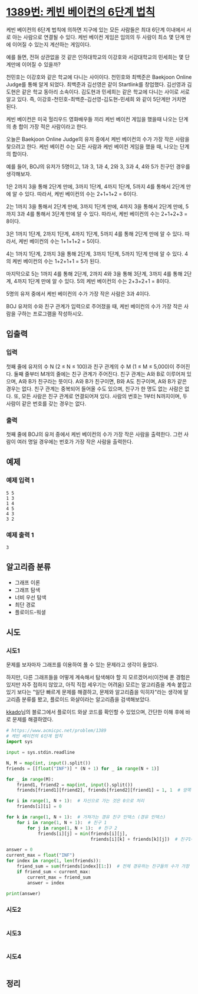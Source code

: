 # [1389번: 케빈 베이컨의 6단계 법칙](https://www.acmicpc.net/problem/1389)

케빈 베이컨의 6단계 법칙에 의하면 지구에 있는 모든 사람들은 최대 6단계 이내에서 서로 아는 사람으로 연결될 수 있다. 케빈 베이컨 게임은 임의의 두 사람이 최소 몇 단계 만에 이어질 수 있는지 계산하는 게임이다.

예를 들면, 전혀 상관없을 것 같은 인하대학교의 이강호와 서강대학교의 민세희는 몇 단계만에 이어질 수 있을까?

천민호는 이강호와 같은 학교에 다니는 사이이다. 천민호와 최백준은 Baekjoon Online Judge를 통해 알게 되었다. 최백준과 김선영은 같이 Startlink를 창업했다. 김선영과 김도현은 같은 학교 동아리
소속이다. 김도현과 민세희는 같은 학교에 다니는 사이로 서로 알고 있다. 즉, 이강호-천민호-최백준-김선영-김도현-민세희 와 같이 5단계만 거치면 된다.

케빈 베이컨은 미국 헐리우드 영화배우들 끼리 케빈 베이컨 게임을 했을때 나오는 단계의 총 합이 가장 적은 사람이라고 한다.

오늘은 Baekjoon Online Judge의 유저 중에서 케빈 베이컨의 수가 가장 작은 사람을 찾으려고 한다. 케빈 베이컨 수는 모든 사람과 케빈 베이컨 게임을 했을 때, 나오는 단계의 합이다.

예를 들어, BOJ의 유저가 5명이고, 1과 3, 1과 4, 2와 3, 3과 4, 4와 5가 친구인 경우를 생각해보자.

1은 2까지 3을 통해 2단계 만에, 3까지 1단계, 4까지 1단계, 5까지 4를 통해서 2단계 만에 알 수 있다. 따라서, 케빈 베이컨의 수는 2+1+1+2 = 6이다.

2는 1까지 3을 통해서 2단계 만에, 3까지 1단계 만에, 4까지 3을 통해서 2단계 만에, 5까지 3과 4를 통해서 3단계 만에 알 수 있다. 따라서, 케빈 베이컨의 수는 2+1+2+3 = 8이다.

3은 1까지 1단계, 2까지 1단계, 4까지 1단계, 5까지 4를 통해 2단계 만에 알 수 있다. 따라서, 케빈 베이컨의 수는 1+1+1+2 = 5이다.

4는 1까지 1단계, 2까지 3을 통해 2단계, 3까지 1단계, 5까지 1단계 만에 알 수 있다. 4의 케빈 베이컨의 수는 1+2+1+1 = 5가 된다.

마지막으로 5는 1까지 4를 통해 2단계, 2까지 4와 3을 통해 3단계, 3까지 4를 통해 2단계, 4까지 1단계 만에 알 수 있다. 5의 케빈 베이컨의 수는 2+3+2+1 = 8이다.

5명의 유저 중에서 케빈 베이컨의 수가 가장 작은 사람은 3과 4이다.

BOJ 유저의 수와 친구 관계가 입력으로 주어졌을 때, 케빈 베이컨의 수가 가장 작은 사람을 구하는 프로그램을 작성하시오.

## 입출력

### 입력

첫째 줄에 유저의 수 N (2 ≤ N ≤ 100)과 친구 관계의 수 M (1 ≤ M ≤ 5,000)이 주어진다. 둘째 줄부터 M개의 줄에는 친구 관계가 주어진다. 친구 관계는 A와 B로 이루어져 있으며, A와 B가
친구라는 뜻이다. A와 B가 친구이면, B와 A도 친구이며, A와 B가 같은 경우는 없다. 친구 관계는 중복되어 들어올 수도 있으며, 친구가 한 명도 없는 사람은 없다. 또, 모든 사람은 친구 관계로 연결되어져
있다. 사람의 번호는 1부터 N까지이며, 두 사람이 같은 번호를 갖는 경우는 없다.

### 출력

첫째 줄에 BOJ의 유저 중에서 케빈 베이컨의 수가 가장 작은 사람을 출력한다.
그런 사람이 여러 명일 경우에는 번호가 가장 작은 사람을 출력한다.

## 예제

### 예제 입력 1

```text
5 5
1 3
1 4
4 5
4 3
3 2
```

### 예제 출력 1

```text
3
```

## 알고리즘 분류

- 그래프 이론
- 그래프 탐색
- 너비 우선 탐색
- 최단 경로
- 플로이드-워셜

## 시도

### 시도1

문제를 보자마자 그래프를 이용하여 풀 수 있는 문제라고 생각이 들었다.

하지만, 다른 그래프들을 어떻게 계속해서 탐색해야 할 지 모르겠어서(이전에 푼 경험은 있지만 자주 접하지 않았고, 아직 직접 세우기는 어려움)
모르는 알고리즘을 계속 붙잡고 있기 보다는 "일단 빠르게 문제를 해결하고, 문제와 알고리즘을 익히자"라는 생각에 알고리즘 분류를 봤고, 플로이드 와샬이라는 알고리즘을 검색해보았다.

[kkado](https://velog.io/@dltmdrl1244/알고리즘-플로이드-와샬Floyd-Warshall-알고리즘-파이썬)님의 블로그에서 플로이드 와샬 코드를 확인할 수 있었으며,
간단한 이해 후에 바로 문제를 해결하였다.

```python
# https://www.acmicpc.net/problem/1389
# 케빈 베이컨의 6단계 법칙
import sys

input = sys.stdin.readline

N, M = map(int, input().split())
friends = [[float("INF")] * (N + 1) for _ in range(N + 1)]

for _ in range(M):
    friend1, friend2 = map(int, input().split())
    friends[friend1][friend2], friends[friend2][friend1] = 1, 1  # 양쪽 방향에 모두 가중치 설정

for i in range(1, N + 1):  # 자신으로 가는 것은 0으로 처리
    friends[i][i] = 0

for k in range(1, N + 1):  # 거쳐가는 경유 친구 인덱스 (경유 인덱스)
    for i in range(1, N + 1):  # 친구 1
        for j in range(1, N + 1):  # 친구 2
            friends[i][j] = min(friends[i][j],
                                friends[i][k] + friends[k][j])  # 친구1에서 친구2를 바로 가는 것과 k 친구를 거쳐서 가는 것 중 어떤 것이 더 빠른가

answer = 0
current_max = float("INF")
for index in range(1, len(friends)):
    friend_sum = sum(friends[index][1:])  # 전체 경유하는 친구들의 수가 가장 작은 것 찾기
    if friend_sum < current_max:
        current_max = friend_sum
        answer = index

print(answer)
```

### 시도2

```python

```

### 시도3

```python

```

### 시도4

```python

```

## 정리

